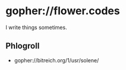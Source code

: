 # gopher://flower.codes

I write things sometimes.

## Phlogroll

- gopher://bitreich.org/1/usr/solene/